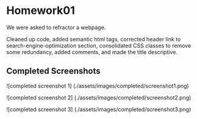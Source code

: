 # Homework01
We were asked to refractor a webpage.

Cleaned up code, added semantic html tags, corrected header link to search-engine-optimization section, consolidated CSS classes to remove some redundancy, added comments, and made the title descriptive.

## Completed Screenshots

![completed screenshot 1] (./assets/images/completed/screenshot1.png)

![completed screenshot 2] (./assets/images/completed/screenshot2.png)

![completed screenshot 3] (./assets/images/completed/screenshot3.png)